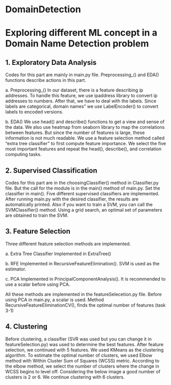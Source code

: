 # DomainDetection
# Exploring different ML concept in a Domain Name Detection problem

## 1.	Exploratory Data Analysis
Codes for this part are mainly in main.py file. Preprocessing_() and EDA() functions describe actions in this part. 

a.	Preprocessing_()
In our dataset, there is a feature describing ip addresses. To handle this feature, we use ipaddress library to convert ip addresses to numbers. 
After that, we have to deal with the labels. Since labels are categorical, domain names” we use LabelEncoder() to convert labels to encoded versions.  

b.	EDA()
We use head() and describe() functions to get a view and sense of the data. We also use heatmap from seaborn library to map the correlations between features. 
But since the number of features is large, these information is not much readable. 
We use a feature selection method called “extra tree classifier” to first compute feature importance. 
We select the five most important features and repeat the head(), describe(), and correlation computing tasks. 
 
## 2.	Supervised Classification
Codes for this part are in the choosingClassifier() method in Classifier.py file. But the call for the module is in the main() method of main.py. 
Set the classifier in main(). Five different supervised classifiers are implemented. After running main.py with the desired classifier, the results are automatically printed. 
Also if you want to train a SVM, you can call the SVMClassifier() method. Using a grid search, an optimal set of parameters are obtained to train the SVM.

## 3.	Feature Selection
Three different feature selection methods are implemented. 

a.	Extra Tree Classifier
Implemented in ExtraTree()

b.	RFE
Implemented in RecursiveFeatureElimination(). 
SVM is used as the estimator.

c.	PCA
Implemented in PrincipalComponentAnalysis().
It is recommended to use a scalar before using PCA.

All these methods are implemented in the featureSelecetion.py file. Before using PCA in main.py, a scalar is used. 
Method RecursiveFeatureEliminationCV(), finds the optimal number of features (task 3-1)

## 4.	Clustering
Before clustering, a classifier (SVR was used but you can change it in featureSelection.py) was used to determine the best features. After feature selection, we continued with 5 features. 
We used KMeans as the clustering algorithm. To estimate the optimal number of clusters, we used Elbow method with Within Cluster Sum of Squares (WCSS) metric. According to the elbow method, we select the number of clusters where the change in WCSS begins to level off. Considering the below image a good number of clusters is 2 or 6. 
We continue clustering with 6 clusters. 
